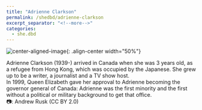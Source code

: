 ```yaml
---
title: "Adrienne Clarkson"
permalink: /shedbd/adrienne-clarkson
excerpt_separator: "<!--more-->"
categories:
  - she.dbd
---
```



![center-aligned-image](https://upload.wikimedia.org/wikipedia/commons/f/f1/Adrienne_Clarkson_by_Andrew_Rusk.jpg){: .align-center width="50%"}

Adrienne Clarkson (1939-) arrived in Canada when she was 3 years old, as a refugee from Hong Kong, which was occupied by the Japanese. She grew up to be a writer, a journalist and a TV show host. \
In 1999, Queen Elizabeth gave her approval to Adrienne becoming the governor general of Canada: Adrienne was the first minority and the first without a political or military background to get that office.⁠ \
⁠
📷: Andrew Rusk (CC BY 2.0)⁠
⁠
